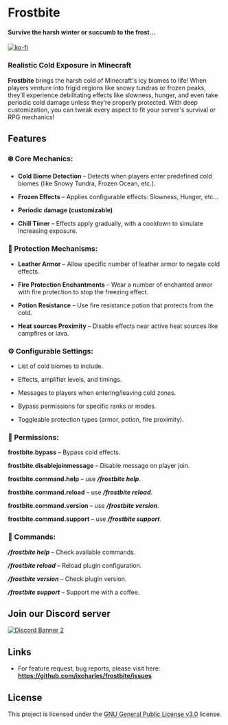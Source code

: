 # Frostbite
#### Survive the harsh winter or succumb to the frost...

[![ko-fi](https://ko-fi.com/img/githubbutton_sm.svg)](https://ko-fi.com/H2H61DN2C9)



### Realistic Cold Exposure in Minecraft
**Frostbite** brings the harsh cold of Minecraft's icy biomes to life! When players venture into frigid regions like snowy tundras or frozen peaks, they’ll experience debilitating effects like slowness, hunger, and even take periodic cold damage unless they’re properly protected. With deep customization, you can tweak every aspect to fit your server's survival or RPG mechanics!

## Features
### **❄️ Core Mechanics:**

- **Cold Biome Detection** – Detects when players enter predefined cold biomes (like Snowy Tundra, Frozen Ocean, etc.).

- **Frozen Effects** – Applies configurable effects: Slowness, Hunger, etc...

- **Periodic damage (customizable)**

- **Chill Timer** – Effects apply gradually, with a cooldown to simulate increasing exposure.

### 🧣 Protection Mechanisms:

- **Leather Armor** – Allow specific number of leather armor to negate cold effects.

- **Fire Protection Enchantments** – Wear a number of enchanted armor with fire protection to stop the freezing effect.

- **Potion Resistance** – Use fire resistance potion that protects from the cold.

- **Heat sources Proximity** – Disable effects near active heat sources like campfires or lava.

### ⚙️ Configurable Settings:

- List of cold biomes to include.

- Effects, amplifier levels, and timings.

- Messages to players when entering/leaving cold zones.

- Bypass permissions for specific ranks or modes.

- Toggleable protection types (armor, potion, fire proximity).

### 📜 Permissions:
**frostbite.bypass** – Bypass cold effects.

**frostbite.disablejoinmessage** – Disable message on player join.

**frostbite.command.help** – use ***/frostbite help***.

**frostbite.command.reload** – use ***/frostbite reload***.

**frostbite.command.version** – use ***/frostbite version***.

**frostbite.command.support** – use ***/frostbite support***.

### 🔄 Commands:

***/frostbite help*** – Check available commands.

***/frostbite reload*** – Reload plugin configuration.

***/frostbite version*** – Check plugin version.

***/frostbite support*** – Support me with a coffee.

## Join our Discord server

[![Discord Banner 2](https://discord.com/api/guilds/1360656707176501288/widget.png?style=banner2)](https://discord.umnirium.com)

## Links

- For feature request, bug reports, please visit here: **https://github.com/ixcharles/frostbite/issues**

## License

This project is licensed under the [GNU General Public License v3.0](https://github.com/ixcharles/frostbite/blob/main/LICENSE) license.

